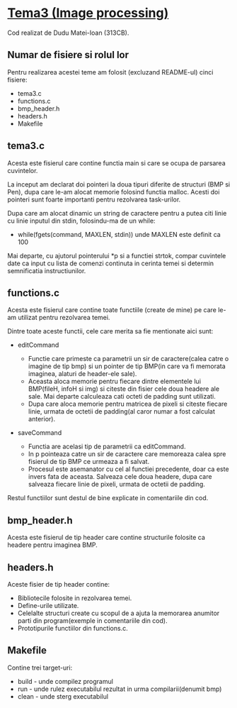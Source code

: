 # [Tema3 (Image processing)](https://ocw.cs.pub.ro/courses/programare/teme_2021/tema3_2021_cbd)

Cod realizat de Dudu Matei-Ioan (313CB).

## Numar de fisiere si rolul lor
Pentru realizarea acestei teme am folosit (excluzand README-ul) cinci fisiere:

* tema3.c
* functions.c
* bmp_header.h
* headers.h
* Makefile 

## tema3.c

Acesta este fisierul care contine functia main si care se ocupa de parsarea cuvintelor.

La inceput am declarat doi pointeri la doua tipuri diferite de structuri (BMP si Pen), dupa care le-am alocat memorie folosind functia malloc. Acesti doi pointeri sunt foarte importanti pentru rezolvarea task-urilor.

Dupa care am alocat dinamic un string de caractere pentru a putea citi linie cu linie inputul din stdin, folosindu-ma de un while:

* while(fgets(command, MAXLEN, stdin)) unde MAXLEN este definit ca 100

Mai departe, cu ajutorul pointerului *p si a functiei strtok, compar cuvintele date ca input cu lista de comenzi continuta in cerinta temei si determin semnificatia instructiunilor.

## functions.c

Acesta este fisierul care contine toate functiile (create de mine) pe care le-am utilizat pentru rezolvarea temei.

Dintre toate aceste functii, cele care merita sa fie mentionate aici sunt:

* editCommand 
  * Functie care primeste ca parametrii un sir de caractere(calea catre o imagine de tip bmp) si un pointer de tip BMP(in care va fi memorata imaginea, alaturi de header-ele sale).
  * Aceasta aloca memorie pentru fiecare dintre elementele lui BMP(fileH, infoH si img) si citeste din fisier cele doua headere ale sale. Mai departe calculeaza cati octeti de padding sunt utilizati.
  * Dupa care aloca memorie pentru matricea de pixeli si citeste fiecare linie, urmata de octetii de padding(al caror numar a fost calculat anterior).

* saveCommand
  * Functia are acelasi tip de parametrii ca editCommand.
  * In p pointeaza catre un sir de caractere care memoreaza calea spre fisierul de tip BMP ce urmeaza a fi salvat.
  * Procesul este asemanator cu cel al functiei precedente, doar ca este invers fata de aceasta. Salveaza cele doua headere, dupa care salveaza fiecare linie de pixeli, urmata de octetii de padding.

Restul functiilor sunt destul de bine explicate in comentariile din cod.

## bmp_header.h

Acesta este fisierul de tip header care contine structurile folosite ca headere pentru imaginea BMP.

## headers.h

Aceste fisier de tip header contine:

* Bibliotecile folosite in rezolvarea temei.
* Define-urile utilizate.
* Celelalte structuri create cu scopul de a ajuta la memorarea anumitor parti din program(exemple in comentariile din cod).
* Prototipurile functiilor din functions.c.

## Makefile

Contine trei target-uri:

* build - unde compilez programul
* run - unde rulez executabilul rezultat in urma compilarii(denumit bmp) 
* clean - unde sterg executabilul